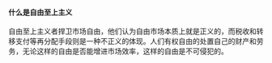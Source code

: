 #### 什么是自由至上主义
自由至上主义者捍卫市场自由，他们认为自由市场本质上就是正义的，而税收和转移支付等再分配手段则是一种不正义的体现。人们有权自由的处置自己的财产和劳务，无论这样的自由是否能增进市场效率，这样的自由是不可侵犯的。
